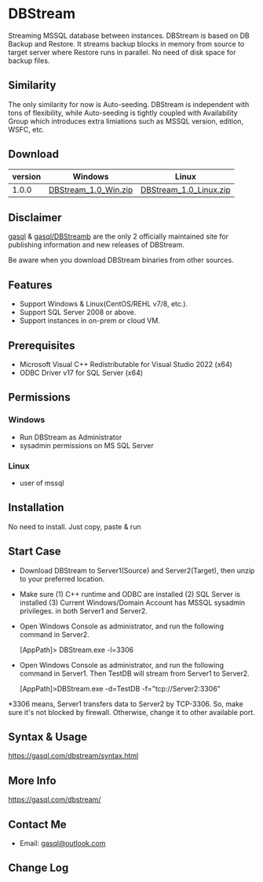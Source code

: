 # DBStream

Streaming MSSQL database between instances. DBStream is based on DB Backup and Restore. It streams backup blocks in memory from source to target server where Restore runs in parallel. No need of disk space for backup files. 

## Similarity

The only similarity for now is Auto-seeding. DBStream is independent with tons of flexibility, while Auto-seeding is tightly coupled with Availability Group which introduces extra limiations such as MSSQL version, edition, WSFC, etc. 

## Download

| version | Windows                                                      | Linux                                                        |
| ------- | ------------------------------------------------------------ | ------------------------------------------------------------ |
| 1.0.0    | [DBStream_1.0_Win.zip](https://gasql.com/media/DBStream_1.0_Win.zip) | [DBStream_1.0_Linux.zip](https://gasql.com/media/DBStream_1.0_Linux.zip) |

## Disclaimer

[gasql](https://gasql.com) & [gasql/DBStreamb](https://github.com/gasql/DBStream) are the only 2 officially maintained site for publishing information and new releases of DBStream.

Be aware when you download DBStream binaries from other sources.

## Features

* Support Windows & Linux(CentOS/REHL v7/8, etc.).
* Support SQL Server 2008 or above.
* Support instances in on-prem or cloud VM.

## Prerequisites

* Microsoft Visual C++ Redistributable for Visual Studio 2022 (x64)
* ODBC Driver v17 for SQL Server (x64)

## Permissions
### Windows
* Run DBStream as Administrator
* sysadmin permissions on MS SQL Server
### Linux 
* user of mssql

## Installation
No need to install. Just copy, paste & run

## Start Case

- Download DBStream to Server1(Source) and Server2(Target), then unzip to your preferred location. 

- Make sure (1) C++ runtime and ODBC are installed (2) SQL Server is installed (3) Current Windows/Domain Account has MSSQL sysadmin privileges. in both Server1 and Server2.

- Open Windows Console as administrator, and run the following command in Server2. 

  [AppPath]> DBStream.exe -l=3306

- Open Windows Console as administrator, and run the following command in Server1. Then TestDB will stream from Server1 to Server2.

  [AppPath]>DBStream.exe -d=TestDB -f="tcp://Server2:3306"

*3306 means, Server1 transfers data to Server2 by TCP-3306. So, make sure it's not blocked by firewall. Otherwise, change it to other available port.

## Syntax & Usage
https://gasql.com/dbstream/syntax.html

## More Info
https://gasql.com/dbstream/

## Contact Me

- Email: gasql@outlook.com

## Change Log

